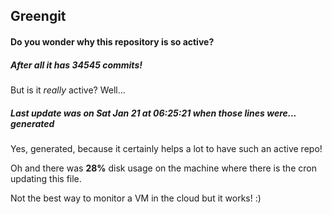 ## Greengit

#### Do you wonder why this repository is so active?

##### After all it has 34545 commits!

But is it *really* active? Well...

##### Last update was on Sat Jan 21 at 06:25:21 when those lines were... generated

Yes, generated, because it certainly helps a lot to have such an active repo!

Oh and there was **28%** disk usage on the machine
where there is the cron updating this file.

Not the best way to monitor a VM in the cloud but it works! :)
